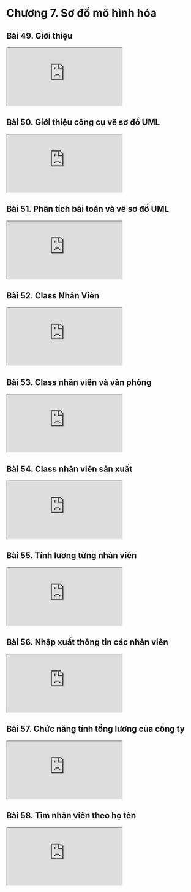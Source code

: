 # Chương 7. Sơ đồ mô hình hóa

## Bài 49. Giới thiệu

<div class="videoZen">
  <iframe src="https://drive.google.com/file/d/1Fky6ilRv0UvfEkWP1x969EOwi0r8o2C8/preview" allow="autoplay"></iframe>
</div>

## Bài 50. Giới thiệu công cụ vẽ sơ đồ UML

<div class="videoZen">
  <iframe src="https://drive.google.com/file/d/1_feMc0qIZ--7L13jdbqOk5UhdXds9Zu8/preview" allow="autoplay"></iframe>
</div>

## Bài 51. Phân tích bài toán và vẽ sơ đồ UML

<div class="videoZen">
  <iframe src="https://drive.google.com/file/d/1-3xKQbt22FCAQhs22OnzFFZNjSXcuVMP/preview" allow="autoplay"></iframe>
</div>

## Bài 52. Class Nhân Viên

<div class="videoZen">
  <iframe src="https://drive.google.com/file/d/1dctk3-JUuEGQsuEG2eCqPV9sDAWegzVS/preview" allow="autoplay"></iframe>
</div>

## Bài 53. Class nhân viên và văn phòng

<div class="videoZen">
  <iframe src="https://drive.google.com/file/d/1oCLFTsd4jcqx-HTSqlrXVDeC_m-uZr69/preview" allow="autoplay"></iframe>
</div>

## Bài 54. Class nhân viên sản xuất

<div class="videoZen">
  <iframe src="https://drive.google.com/file/d/1lnIZgW25wJBo5rQLQwPepQOkUFcsnLrx/preview" allow="autoplay"></iframe>
</div>

## Bài 55. Tính lương từng nhân viên

<div class="videoZen">
  <iframe src="https://drive.google.com/file/d/1Wwnwpl0etumcgHV1GnfUfP6VeOjcwRNq/preview" allow="autoplay"></iframe>
</div>

## Bài 56. Nhập xuất thông tin các nhân viên

<div class="videoZen">
  <iframe src="https://drive.google.com/file/d/1NOsjWd-RfkG4f1uHeJL1QRNFsfsUVo26/preview" allow="autoplay"></iframe>
</div>

## Bài 57. Chức năng tính tổng lương của công ty

<div class="videoZen">
  <iframe src="https://drive.google.com/file/d/1a2wcoNFmRtPPzSe79VOIYzlM94bcQMsV/preview" allow="autoplay"></iframe>
</div>

## Bài 58. Tìm nhân viên theo họ tên

<div class="videoZen">
  <iframe src="https://drive.google.com/file/d/1T2wzaRtMMhxJR3pJD-ozXbG_sWksa7BZ/preview" allow="autoplay"></iframe>
</div>
